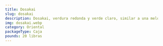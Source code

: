```yaml
---
title: Dosakai
slug: dosakai
description: Dosakai, verdura redonda y verde claro, similar a una melón pequeño pero perteneciente a la familia del pepino. Sabor suave, jugoso y refrescante, clave en la cocina del sur de India para sambars , currys, encurtidos y ensaladas. Bajo en calorías, rico en vitamina C y fibra dietética. Su flexibilidad culinaria lo adapta a preparaciones saladas intensas o platos ligeros de alta demanda.
img: dosakai.webp
category: Oriental
packageType: Caja
pounds: 20 libras
---
```

